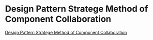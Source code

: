 # Design Pattern Stratege Method of Component Collaboration
[Design Pattern Stratege Method of Component Collaboration](https://aiwithcloud.com/2022/09/19/design_pattern_stratege_method_of_component_collaboration/)